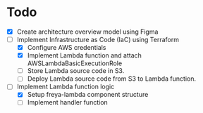 # Todo

* [x] Create architecture overview model using Figma
* [ ] Implement Infrastructure as Code (IaC) using Terraform
  * [x] Configure AWS credentials
  * [x] Implement Lambda function and attach AWSLambdaBasicExecutionRole
  * [ ] Store Lambda source code in S3.
  * [ ] Deploy Lambda source code from S3 to Lambda function.
* [ ] Implement Lambda function logic
  * [x] Setup freya-lambda component structure
  * [ ] Implement handler function
